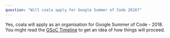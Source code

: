 ```yaml
---
question: "Will coala apply for Google Summer of Code 2018?"
---
```

Yes, coala will apply as an organisation for Google Summer of Code - 2018. You might read the [GSoC Timeline](https://developers.google.com/open-source/gsoc/timeline) to get an idea of how things will proceed.
